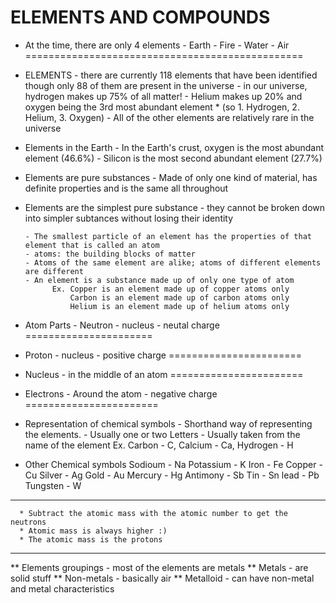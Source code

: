 # ELEMENTS AND COMPOUNDS

- At the time, there are only 4 elements
      - Earth
      - Fire
      - Water
      - Air
================================================
* ELEMENTS
      - there are currently 118 elements that have been identified though only 88 of them are present in the universe
      - in our universe, hydrogen makes up 75% of all matter!
      - Helium makes up 20% and oxygen being the 3rd most abundant element
            * (so 1. Hydrogen, 2. Helium, 3. Oxygen) 
      - All of the other elements are relatively rare in the universe

* Elements in the Earth
      - In the Earth's crust, oxygen is the most abundant element (46.6%)
      - Silicon is the most second abundant element (27.7%)

* Elements are pure substances
      - Made of only one kind of material, has definite properties and is the same all throughout

* Elements are the simplest pure substance
      - they cannot be broken down into simpler subtances without losing their identity

      - The smallest particle of an element has the properties of that element that is called an atom
      - atoms: the building blocks of matter
      - Atoms of the same element are alike; atoms of different elements are different
      - An element is a substance made up of only one type of atom
            Ex. Copper is an element made up of copper atoms only
                Carbon is an element made up of carbon atoms only
                Helium is an element made up of helium atoms only

* Atom Parts
      - Neutron
      - nucleus
      - neutal charge
======================
* Proton
      - nucleus
      - positive charge
=======================
* Nucleus 
      - in the middle of an atom
=======================
* Electrons
      - Around the atom
      - negative charge
=======================

* Representation of chemical symbols
      - Shorthand way of representing the elements.
      - Usually one or two Letters
      - Usually taken from the name of the element
            Ex. Carbon - C, Calcium - Ca, Hydrogen - H

* Other Chemical symbols
      Sodioum - Na
      Potassium - K
      Iron - Fe
      Copper - Cu
      Silver - Ag
      Gold - Au
      Mercury - Hg
      Antimony - Sb
      Tin - Sn
      lead - Pb
      Tungsten - W
------------------------------------------------
      * Subtract the atomic mass with the atomic number to get the neutrons
      * Atomic mass is always higher :)
      * The atomic mass is the protons      
------------------------------------------------
** Elements groupings
      - most of the elements are metals
** Metals 
      - are solid stuff
** Non-metals
      - basically air
** Metalloid
      - can have non-metal and metal characteristics
